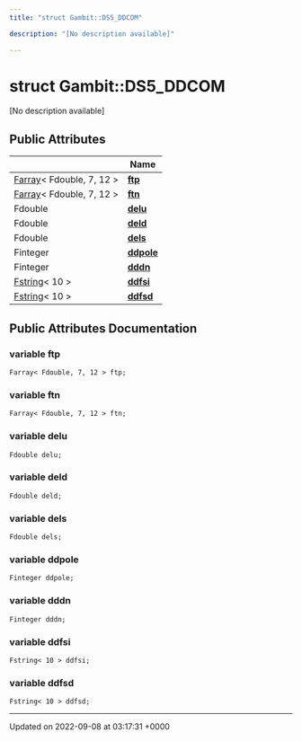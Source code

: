 ```yaml
---
title: "struct Gambit::DS5_DDCOM"

description: "[No description available]"

---
```


# struct Gambit::DS5_DDCOM



[No description available]

## Public Attributes

|                | Name           |
| -------------- | -------------- |
| [Farray](/documentation/code/classes/classgambit_1_1farray/)< Fdouble, 7, 12 > | **[ftp](/documentation/code/classes/structgambit_1_1ds5__ddcom/#variable-ftp)**  |
| [Farray](/documentation/code/classes/classgambit_1_1farray/)< Fdouble, 7, 12 > | **[ftn](/documentation/code/classes/structgambit_1_1ds5__ddcom/#variable-ftn)**  |
| Fdouble | **[delu](/documentation/code/classes/structgambit_1_1ds5__ddcom/#variable-delu)**  |
| Fdouble | **[deld](/documentation/code/classes/structgambit_1_1ds5__ddcom/#variable-deld)**  |
| Fdouble | **[dels](/documentation/code/classes/structgambit_1_1ds5__ddcom/#variable-dels)**  |
| Finteger | **[ddpole](/documentation/code/classes/structgambit_1_1ds5__ddcom/#variable-ddpole)**  |
| Finteger | **[dddn](/documentation/code/classes/structgambit_1_1ds5__ddcom/#variable-dddn)**  |
| [Fstring](/documentation/code/classes/classgambit_1_1fstring/)< 10 > | **[ddfsi](/documentation/code/classes/structgambit_1_1ds5__ddcom/#variable-ddfsi)**  |
| [Fstring](/documentation/code/classes/classgambit_1_1fstring/)< 10 > | **[ddfsd](/documentation/code/classes/structgambit_1_1ds5__ddcom/#variable-ddfsd)**  |

## Public Attributes Documentation

### variable ftp

```
Farray< Fdouble, 7, 12 > ftp;
```


### variable ftn

```
Farray< Fdouble, 7, 12 > ftn;
```


### variable delu

```
Fdouble delu;
```


### variable deld

```
Fdouble deld;
```


### variable dels

```
Fdouble dels;
```


### variable ddpole

```
Finteger ddpole;
```


### variable dddn

```
Finteger dddn;
```


### variable ddfsi

```
Fstring< 10 > ddfsi;
```


### variable ddfsd

```
Fstring< 10 > ddfsd;
```


-------------------------------

Updated on 2022-09-08 at 03:17:31 +0000